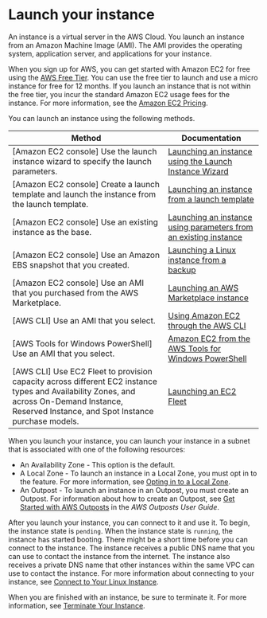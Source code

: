 # Launch your instance<a name="LaunchingAndUsingInstances"></a>

An instance is a virtual server in the AWS Cloud\. You launch an instance from an Amazon Machine Image \(AMI\)\. The AMI provides the operating system, application server, and applications for your instance\.

When you sign up for AWS, you can get started with Amazon EC2 for free using the [AWS Free Tier](https://aws.amazon.com/)\. You can use the free tier to launch and use a micro instance for free for 12 months\. If you launch an instance that is not within the free tier, you incur the standard Amazon EC2 usage fees for the instance\. For more information, see the [Amazon EC2 Pricing](https://aws.amazon.com/ec2/pricing)\.

You can launch an instance using the following methods\.


| Method | Documentation | 
| --- | --- | 
|  \[Amazon EC2 console\] Use the launch instance wizard to specify the launch parameters\.  |  [Launching an instance using the Launch Instance Wizard](launching-instance.md)  | 
|  \[Amazon EC2 console\] Create a launch template and launch the instance from the launch template\.  |  [Launching an instance from a launch template](ec2-launch-templates.md)  | 
| \[Amazon EC2 console\] Use an existing instance as the base\. |  [Launching an instance using parameters from an existing instance](launch-more-like-this.md)  | 
|  \[Amazon EC2 console\] Use an Amazon EBS snapshot that you created\.  |  [Launching a Linux instance from a backup](instance-launch-snapshot.md)  | 
|  \[Amazon EC2 console\] Use an AMI that you purchased from the AWS Marketplace\.  |  [Launching an AWS Marketplace instance](launch-marketplace-console.md)  | 
|  \[AWS CLI\] Use an AMI that you select\.  |  [Using Amazon EC2 through the AWS CLI](https://docs.aws.amazon.com/cli/latest/userguide/cli-services-ec2-instances.html)  | 
|  \[AWS Tools for Windows PowerShell\] Use an AMI that you select\.  |  [Amazon EC2 from the AWS Tools for Windows PowerShell](https://docs.aws.amazon.com/powershell/latest/userguide/pstools-ec2.html)  | 
|  \[AWS CLI\] Use EC2 Fleet to provision capacity across different EC2 instance types and Availability Zones, and across On\-Demand Instance, Reserved Instance, and Spot Instance purchase models\.   |  [Launching an EC2 Fleet](ec2-fleet.md)  | 

When you launch your instance, you can launch your instance in a subnet that is associated with one of the following resources:
+ An Availability Zone \- This option is the default\.
+ A Local Zone \- To launch an instance in a Local Zone, you must opt in to the feature\. For more information, see [Opting in to a Local Zone](https://docs.aws.amazon.com/AWSEC2/latest/UserGuide/using-regions-availability-zones.html#using-regions-availability-zones-opt-in-local)\.
+ An Outpost \- To launch an instance in an Outpost, you must create an Outpost\. For information about how to create an Outpost, see [Get Started with AWS Outposts](https://docs.aws.amazon.com/outposts/latest/userguide/get-started-outposts.html) in the *AWS Outposts User Guide*\.

After you launch your instance, you can connect to it and use it\. To begin, the instance state is `pending`\. When the instance state is `running`, the instance has started booting\. There might be a short time before you can connect to the instance\. The instance receives a public DNS name that you can use to contact the instance from the internet\. The instance also receives a private DNS name that other instances within the same VPC can use to contact the instance\. For more information about connecting to your instance, see [Connect to Your Linux Instance](AccessingInstances.md)\.

When you are finished with an instance, be sure to terminate it\. For more information, see [Terminate Your Instance](terminating-instances.md)\.